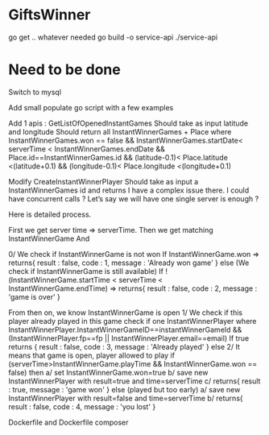 # GiftsWinner
go get .. whatever needed
go build -o service-api
./service-api

# Need to be done
Switch to mysql

Add small populate go script with a few examples

Add 1 apis : GetListOfOpenedInstantGames 
Should take as input latitude and longitude
Should return all InstantWinnerGames + Place where
InstantWinnerGames.won == false && InstantWinnerGames.startDate< serverTime < InstantWinnerGames.endDate 
&& Place.id==InstantWinnerGames.id && (latitude-0.1)< Place.latitude <(latitude+0.1) && (longitude-0.1)< Place.longitude <(longitude+0.1)

Modify CreateInstantWinnerPlayer
Should take as input a InstantWinnerGames id and returns
I have a complex issue there. I could have concurrent calls ? Let’s say we will have one single server is enough ?

Here is detailed process.

First we get server time => serverTime. 
Then we get matching InstantWinnerGame
And

0/ We check if InstantWinnerGame is not won
If InstantWinnerGame.won => returns{
    result : false,
    code : 1,
    message : 'Already won game'
}
else (We check if InstantWinnerGame is still available)
If !(InstantWinnerGame.startTime < serverTime < InstantWinnerGame.endTime) => returns{
    result : false,
    code : 2,
    message : 'game is over'
}

From then on, we know InstantWinnerGame is open
1/ We check if this player already played in this game
check if one InstantWinnerPlayer where 
InstantWinnerPlayer.InstantWinnerGameID==instantWinnerGameId &&
(InstantWinnerPlayer.fp==fp || InstantWinnerPlayer.email==email)
If true returns {
    result : false,
    code : 3,
    message : 'Already played'
} 
else
2/ It means that game is open, player allowed to play
if (serverTime>InstantWinnerGame.playTime && InstantWinnerGame.won == false) then
a/ set InstantWinnerGame.won=true
b/ save new InstantWinnerPlayer with result=true and time=serverTime
c/ returns{
    result : true,
    message : 'game won'
}
else (played but too early)
a/ save new InstantWinnerPlayer with result=false and time=serverTime
b/ returns{
    result : false,
    code : 4,
    message : 'you lost'
}




Dockerfile and Dockerfile composer
